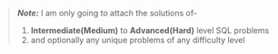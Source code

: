 > ***Note:*** I am only going to attach the solutions of-
> 1. **Intermediate(Medium)** to **Advanced(Hard)** level SQL problems
> 2. and optionally any unique problems of any difficulty level